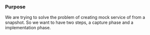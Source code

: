 ### Purpose

We are trying to solve the problem of creating mock service of from a snapshot. So we want to have two steps, a capture phase and a implementation phase.